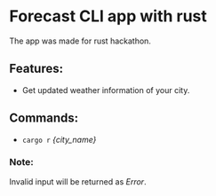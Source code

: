# Forecast CLI app with rust

The app was made for rust hackathon.

## Features:

- Get updated weather information of your city.

## Commands:

- `cargo r` _{city_name}_
### Note:
Invalid input will be returned as _Error_.
